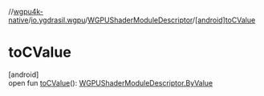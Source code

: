 //[wgpu4k-native](../../../index.md)/[io.ygdrasil.wgpu](../index.md)/[WGPUShaderModuleDescriptor](index.md)/[[android]toCValue]([android]to-c-value.md)

# toCValue

[android]\
open fun [toCValue]([android]to-c-value.md)(): [WGPUShaderModuleDescriptor.ByValue](../../io.ygdrasil.wgpu.android/-w-g-p-u-shader-module-descriptor/-by-value/index.md)
